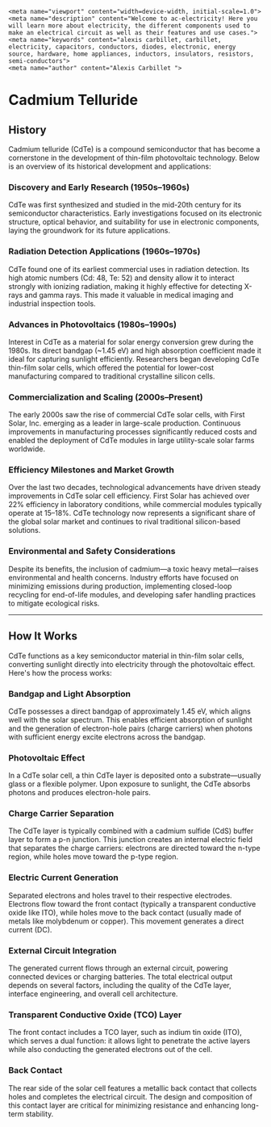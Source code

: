     <meta name="viewport" content="width=device-width, initial-scale=1.0">
    <meta name="description" content="Welcome to ac-electricity! Here you will learn more about electricity, the different components used to make an electrical circuit as well as their features and use cases.">
    <meta name="keywords" content="alexis carbillet, carbillet, electricity, capacitors, conductors, diodes, electronic, energy source, hardware, home appliances, inductors, insulators, resistors, semi-conductors">
    <meta name="author" content="Alexis Carbillet ">
</head>

# Cadmium Telluride

## History

Cadmium telluride (CdTe) is a compound semiconductor that has become a cornerstone in the development of thin-film photovoltaic technology. Below is an overview of its historical development and applications:

### **Discovery and Early Research (1950s–1960s)**

CdTe was first synthesized and studied in the mid-20th century for its semiconductor characteristics. Early investigations focused on its electronic structure, optical behavior, and suitability for use in electronic components, laying the groundwork for its future applications.

### **Radiation Detection Applications (1960s–1970s)**

CdTe found one of its earliest commercial uses in radiation detection. Its high atomic numbers (Cd: 48, Te: 52) and density allow it to interact strongly with ionizing radiation, making it highly effective for detecting X-rays and gamma rays. This made it valuable in medical imaging and industrial inspection tools.

### **Advances in Photovoltaics (1980s–1990s)**

Interest in CdTe as a material for solar energy conversion grew during the 1980s. Its direct bandgap (\~1.45 eV) and high absorption coefficient made it ideal for capturing sunlight efficiently. Researchers began developing CdTe thin-film solar cells, which offered the potential for lower-cost manufacturing compared to traditional crystalline silicon cells.

### **Commercialization and Scaling (2000s–Present)**

The early 2000s saw the rise of commercial CdTe solar cells, with First Solar, Inc. emerging as a leader in large-scale production. Continuous improvements in manufacturing processes significantly reduced costs and enabled the deployment of CdTe modules in large utility-scale solar farms worldwide.

### **Efficiency Milestones and Market Growth**

Over the last two decades, technological advancements have driven steady improvements in CdTe solar cell efficiency. First Solar has achieved over 22% efficiency in laboratory conditions, while commercial modules typically operate at 15–18%. CdTe technology now represents a significant share of the global solar market and continues to rival traditional silicon-based solutions.

### **Environmental and Safety Considerations**

Despite its benefits, the inclusion of cadmium—a toxic heavy metal—raises environmental and health concerns. Industry efforts have focused on minimizing emissions during production, implementing closed-loop recycling for end-of-life modules, and developing safer handling practices to mitigate ecological risks.

---

## How It Works

CdTe functions as a key semiconductor material in thin-film solar cells, converting sunlight directly into electricity through the photovoltaic effect. Here's how the process works:

### Bandgap and Light Absorption

CdTe possesses a direct bandgap of approximately 1.45 eV, which aligns well with the solar spectrum. This enables efficient absorption of sunlight and the generation of electron-hole pairs (charge carriers) when photons with sufficient energy excite electrons across the bandgap.

### Photovoltaic Effect

In a CdTe solar cell, a thin CdTe layer is deposited onto a substrate—usually glass or a flexible polymer. Upon exposure to sunlight, the CdTe absorbs photons and produces electron-hole pairs.

### Charge Carrier Separation

The CdTe layer is typically combined with a cadmium sulfide (CdS) buffer layer to form a p-n junction. This junction creates an internal electric field that separates the charge carriers: electrons are directed toward the n-type region, while holes move toward the p-type region.

### Electric Current Generation

Separated electrons and holes travel to their respective electrodes. Electrons flow toward the front contact (typically a transparent conductive oxide like ITO), while holes move to the back contact (usually made of metals like molybdenum or copper). This movement generates a direct current (DC).

### External Circuit Integration

The generated current flows through an external circuit, powering connected devices or charging batteries. The total electrical output depends on several factors, including the quality of the CdTe layer, interface engineering, and overall cell architecture.

### Transparent Conductive Oxide (TCO) Layer

The front contact includes a TCO layer, such as indium tin oxide (ITO), which serves a dual function: it allows light to penetrate the active layers while also conducting the generated electrons out of the cell.

### Back Contact

The rear side of the solar cell features a metallic back contact that collects holes and completes the electrical circuit. The design and composition of this contact layer are critical for minimizing resistance and enhancing long-term stability.
